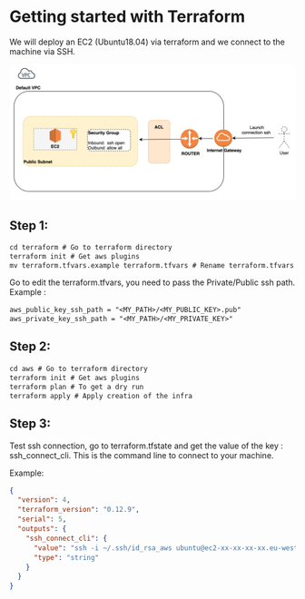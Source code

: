 Getting started with Terraform 
==============================

We will deploy an EC2 (Ubuntu18.04) via terraform and we connect to the machine via SSH.

![](doc/_static/archi.png)

Step 1:
-------

```shell script
cd terraform # Go to terraform directory
terraform init # Get aws plugins
mv terraform.tfvars.example terraform.tfvars # Rename terraform.tfvars
```

Go to edit the terraform.tfvars, you need to pass the Private/Public ssh path.
Example : 

````hcl-terraform
aws_public_key_ssh_path = "<MY_PATH>/<MY_PUBLIC_KEY>.pub"
aws_private_key_ssh_path = "<MY_PATH>/<MY_PRIVATE_KEY>"
````

Step 2:
-------

```shell script
cd aws # Go to terraform directory
terraform init # Get aws plugins
terraform plan # To get a dry run
terraform apply # Apply creation of the infra
```

Step 3:
-------

Test ssh connection, go to terraform.tfstate and get the value of the key : ssh_connect_cli.
This is the command line to connect to your machine.

Example:

````json
{
  "version": 4,
  "terraform_version": "0.12.9",
  "serial": 5,
  "outputs": {
    "ssh_connect_cli": {
      "value": "ssh -i ~/.ssh/id_rsa_aws ubuntu@ec2-xx-xx-xx-xx.eu-west-1.compute.amazonaws.com",
      "type": "string"
    }
  }
}
````